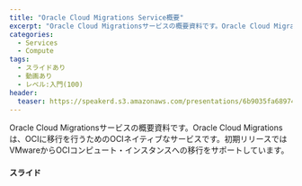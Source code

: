 ```yaml
---
title: "Oracle Cloud Migrations Service概要"
excerpt: "Oracle Cloud Migrationsサービスの概要資料です。Oracle Cloud Migrationsは、OCIに移行を行うためのOCIネイティブなサービスです。"
categories:
  - Services
  - Compute
tags:
  - スライドあり
  - 動画あり
  - レベル:入門(100)
header:
  teaser: https://speakerd.s3.amazonaws.com/presentations/6b9035fa68974f6ca15dfd25774fecef/slide_0.jpg
---
```


Oracle Cloud Migrationsサービスの概要資料です。Oracle Cloud Migrations は、OCIに移行を行うためのOCIネイティブなサービスです。初期リリースではVMwareからOCIコンピュート・インスタンスへの移行をサポートしています。


#### スライド <!-- 更新日を最新に変更 -->

<div style="max-width:768px">
<!-- Speakerdeckから Embeded リンクを取得して貼り付け (ここから) -->

<script async class="speakerdeck-embed" data-id="6b9035fa68974f6ca15dfd25774fecef" data-ratio="1.77777777777778" src="//speakerdeck.com/assets/embed.js"></script>

<!-- Speakerdeckから Embeded リンクを取得して貼り付け (ここまで) -->



